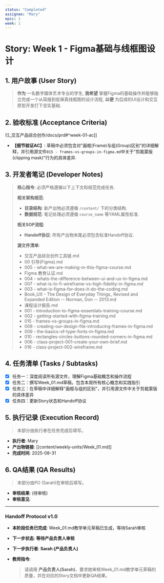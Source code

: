 ```yaml
---
status: "Completed"
assignee: "Mary"
epic: 1
week: 1
---
```


# Story: Week 1 - Figma基础与线框图设计

## 1. 用户故事 (User Story)
> **作为** 一名数字媒体艺术专业的学生,
> **我希望** 掌握Figma的基础操作并能够独立完成一个从简报到低保真线框图的设计流程,
> **以便** 为后续的UI设计和交互原型开发打下坚实基础.

## 2. 验收标准 (Acceptance Criteria)
![[_交互产品综合创作/docs/prd#^week-01-ac]]
- **【细节验证AC】**: 草稿中必须包含对"画框(Frame)与组(Group)区别"的详细解释，并引用源文件`015 - frames-vs-groups-in-figma.md`中关于"剪裁蒙版(clipping mask)"行为的具体差异.

## 3. 开发者笔记 (Developer Notes)
> **核心指令**: 必须严格遵循以下上下文和规范完成任务.
>
> **相关架构规范**:
> - **目录结构**: 新产出物必须遵循 `/content/` 下的分类结构.
> - **数据规范**: 笔记处理必须遵循 `course_name` 等YAML属性标准.
>
> **相关SOP流程**:
> - **Handoff协议**: 所有产出物末尾必须包含标准Handoff协议.
>
> **源文件清单**:
> - 交互产品综合创作工具链.md
> - 00 引导(Figma).md
> - 005 - what-we-are-making-in-this-figma-course.md
> - Figma 教育认证.md
> - 004 - whats-the-difference-between-ui-and-ux-in-figma.md
> - 007 - what-is-lo-fi-wireframe-vs-high-fidelity-in-figma.md
> - 003 - what-is-figma-for-does-it-do-the-coding.md
> - Book_UX - The Design of Everyday Things_ Revised and Expanded Edition -- Norman, Don -- 2013.md
> - 课程设计报告.md
> - 001 - introduction-to-figma-essentials-training-course.md
> - 002 - getting-started-with-figma-training.md
> - 015 - frames-vs-groups-in-figma.md
> - 008 - creating-our-design-file-introducing-frames-in-figma.md
> - 009 - the-basics-of-type-fonts-in-figma.md
> - 010 - rectangles-circles-buttons-rounded-corners-in-figma.md
> - 006 - class-project-001-create-your-own-brief.md
> - 016 - class-project-002-wireframe.md

## 4. 任务清单 (Tasks / Subtasks)
- [x] 任务一：深度阅读所有源文件，理解Figma基础概念和操作流程
- [x] 任务二：撰写Week_01.md草稿，包含本周所有核心概念和实践指引
- [x] 任务三：在草稿中详细解释"画框与组的区别"，并引用源文件中关于剪裁蒙版的具体差异
- [x] 任务四：更新Story状态和Handoff协议

## 5. 执行记录 (Execution Record)
> 本部分由执行者在任务完成后填写。

- **执行者**: Mary
- **产出物链接**: [[content/weekly-units/Week_01.md]]
- **完成时间**: 2025-08-31 

## 6. QA结果 (QA Results)
> 本部分由PO (Sarah)在审核后填写。

- **审核结果**: (待审核)
- **审核意见**: 

---
### **Handoff Protocol v1.0**
- **本阶段任务已完成**: Week_01.md教学单元草稿已生成，等待Sarah审核
- **下一步状态**: **等待产品负责人审核**
- **下一步执行者**: **Sarah (产品负责人)**
- **教师指令**: 

    > 请调用 **产品负责人(Sarah)**，要求她审核Week_01.md教学单元草稿的质量，并在对应的Story文档中更新QA结果。
